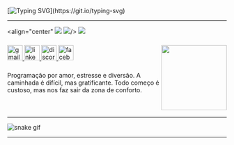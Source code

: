 [![Typing SVG](https://readme-typing-svg.demolab.com?font=Fira+Code&size=19&pause=1000&color=EAA4B6&center=true&vCenter=true&width=435&lines=%F0%9F%91%8B+Ol%C3%A1%2C+meu+nome+%C3%A9+Ruth.;+Sejam+bem+vindos(as)+ao+meu+perfil.)](https://git.io/typing-svg)

<hr>

<align="center" ![](https://github-readme-stats.vercel.app/api/top-langs/?username=SrtaKennedy&theme=midnight-purple&hide_border=false&include_all_commits=false&count_private=false&layout=compact)
![](https://github-readme-stats.vercel.app/api?username=SrtaKennedy&theme=midnight-purple&hide_border=false&include_all_commits=false&count_private=false)/>
![](https://github-profile-trophy.vercel.app/?username=SrtaKennedy&theme=radical&no-frame=false&no-bg=false&margin-w=4)

<!-- Proudly created with GPRM ( https://gprm.itsvg.in ) -->

###

<img align="right" height="150" src="https://user-images.githubusercontent.com/90563215/210402591-bb7706ca-b1ae-4fcf-bb7a-2d06ee0dccbb.gif"  />

###

<div align="left">
  <a href="https://mail.google.com/mail/u/2/#inbox" target="_blank">
    <img src="https://img.shields.io/static/v1?message=Gmail&logo=gmail&label=&color=ffd9e3&logoColor=black&labelColor=ffb3bf&style=for-the-badge" height="35" alt="gmail logo"  />
  </a>
  <a href="https://www.linkedin.com/in/ruth-ellen-jesus/" target="_blank">
    <img src="https://img.shields.io/static/v1?message=LinkedIn&logo=linkedin&label=&color=ffd9e3&logoColor=black&labelColor=ffb3bf&style=for-the-badge" height="35" alt="linkedin logo"  />
  </a>
  <a href="https://discord.com/channels/@SrtaKennedyFlowers" target="_blank">
    <img src="https://img.shields.io/static/v1?message=Discord&logo=discord&label=&color=ffd9e3&logoColor=black&labelColor=ffb3bf&style=for-the-badge" height="35" alt="discord logo"  />
  </a>
  <a href="https://www.facebook.com/ellen.pereira.31924792" target="_blank">
    <img src="https://img.shields.io/static/v1?message=Facebook&logo=facebook&label=&color=ffd9e3&logoColor=black&labelColor=ffb3bf&style=for-the-badge" height="35" alt="facebook logo"  />
  </a>
</div>

###

<p align="left">Programação por amor, estresse e diversão. A caminhada é difícil, mas gratificante. Todo começo é custoso, mas nos faz sair da zona de conforto.</p>

###

###
<br>
<hr>

![snake gif](https://github.com/SrtaKennedy/SrtaKennedy/blob/output/github-contribution-grid-snake.svg)

<hr>
